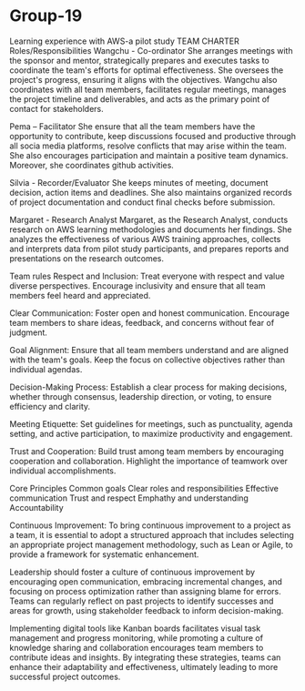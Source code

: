 # Group-19
Learning experience with AWS-a pilot study
TEAM CHARTER
Roles/Responsibilities 
Wangchu - Co-ordinator
She arranges meetings with the sponsor and mentor, strategically prepares and executes tasks to coordinate the team's efforts for optimal effectiveness. She oversees the project's progress, ensuring it aligns with the objectives. Wangchu also coordinates with all team members, facilitates regular meetings, manages the project timeline and deliverables, and acts as the primary point of contact for stakeholders.

Pema – Facilitator
She ensure that all the team members have the opportunity to contribute, keep discussions focused and productive through all socia media platforms, resolve conflicts that may arise within the team. She also encourages participation and maintain a positive team dynamics. Moreover, she coordinates github activities.

Silvia - Recorder/Evaluator
She keeps minutes of meeting, document decision, action items and deadlines. She also maintains organized records of project documentation and conduct final checks before submission.

Margaret - Research Analyst
Margaret, as the Research Analyst, conducts research on AWS learning methodologies and documents her findings. She analyzes the effectiveness of various AWS training approaches, collects and interprets data from pilot study participants, and prepares reports and presentations on the research outcomes.


Team rules
Respect and Inclusion: Treat everyone with respect and value diverse perspectives. Encourage inclusivity and ensure that all team members feel heard and appreciated.

Clear Communication: Foster open and honest communication. Encourage team members to share ideas, feedback, and concerns without fear of judgment.

Goal Alignment: Ensure that all team members understand and are aligned with the team's goals. Keep the focus on collective objectives rather than individual agendas.

Decision-Making Process: Establish a clear process for making decisions, whether through consensus, leadership direction, or voting, to ensure efficiency and clarity.

Meeting Etiquette: Set guidelines for meetings, such as punctuality, agenda setting, and active participation, to maximize productivity and engagement.

Trust and Cooperation: Build trust among team members by encouraging cooperation and collaboration. Highlight the importance of teamwork over individual accomplishments.

Core Principles
Common goals
Clear roles and responsibilities
Effective communication
Trust and respect
Emphathy and understanding 
Accountability

Continuous Improvement: To bring continuous improvement to a project as a team, it is essential to adopt a structured approach that includes selecting an appropriate project management methodology, such as Lean or Agile, to provide a framework for systematic enhancement. 

Leadership should foster a culture of continuous improvement by encouraging open communication, embracing incremental changes, and focusing on process optimization rather than assigning blame for errors. Teams can regularly reflect on past projects to identify successes and areas for growth, using stakeholder feedback to inform decision-making. 

Implementing digital tools like Kanban boards facilitates visual task management and progress monitoring, while promoting a culture of knowledge sharing and collaboration encourages team members to contribute ideas and insights. By integrating these strategies, teams can enhance their adaptability and effectiveness, ultimately leading to more successful project outcomes.
